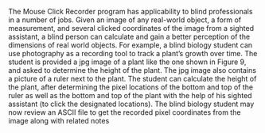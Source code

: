 The Mouse Click Recorder program has applicability to blind professionals in a number of jobs. Given an image of any real-world object, a form of measurement, and several clicked coordinates of the image from a sighted assistant, a blind person can calculate and gain a better perception of the dimensions of real world objects. For example, a blind biology student can use photography as a recording tool to track a plant’s growth over time.
The student is provided a jpg image of a plant like the one shown in Figure 9, and asked to determine the height of the plant. The jpg image also contains a picture of a ruler next to the plant. The student can calculate the height of the plant, after determining the pixel locations of the bottom and top of the ruler as well as the bottom and top of the plant with the help of his sighted assistant (to click the designated locations). The blind biology student may now review an ASCII file to get the recorded pixel coordinates from the image along with related notes